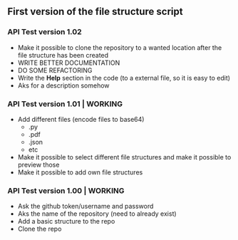 ## First version of the file structure script

### API Test version 1.02
- Make it possible to clone the repository to a wanted location after the file structure has been created
- WRITE BETTER DOCUMENTATION
- DO SOME REFACTORING
- Write the **Help** section in the code (to a external file, so it is easy to edit)
- Aks for a description somehow

### API Test version 1.01 | WORKING
- Add different files (encode files to base64)
  - .py
  - .pdf
  - .json
  - etc
- Make it possible to select different file structures and make it possible to preview those
- Make it possible to add own file structures
### API Test version 1.00 | WORKING
- Ask the github token/username and password
- Aks the name of the repository (need to already exist)
- Add a basic structure to the repo
- Clone the repo
